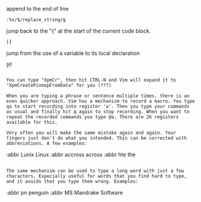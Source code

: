 append to the end of line
```
:%s/$/replace_string/g
```

jump back to the "{" at the start of the current code block.
```
[{
```

jump from the use of a variable to its local declaration
```
gd
``

You can type "XpmCr", then hit CTRL-N and Vim will expand it to "XpmCreatePixmapFromData" for you (???)

When you are typing a phrase or sentence multiple times, there is an even quicker approach. Vim has a mechanism to record a macro. You type qa to start recording into register 'a'. Then you type your commands as usual and finally hit q again to stop recording. When you want to repeat the recorded commands you type @a. There are 26 registers available for this.

Very often you will make the same mistake again and again. Your fingers just don't do what you intended. This can be corrected with abbreviations. A few examples:
```
:abbr Lunix Linux
:abbr accross across
:abbr hte the
```

The same mechanism can be used to type a long word with just a few characters. Especially useful for words that you find hard to type, and it avoids that you type them wrong. Examples:
```
:abbr pn penguin
:abbr MS Mandrake Software
```

